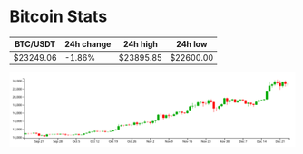 # Bitcoin Stats

BTC/USDT|24h change|24h high|24h low|
|---|---|---|---|
|$23249.06|-1.86%|$23895.85|$22600.00|

<img src="./chart.svg">
